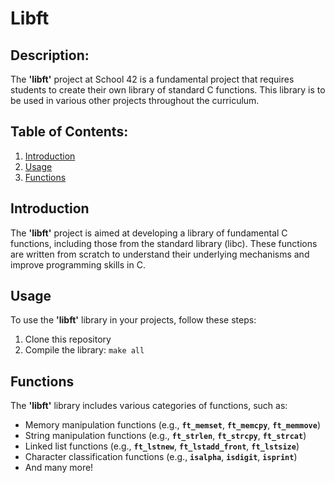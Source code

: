# Libft

## Description:
The **'libft'** project at School 42 is a fundamental project that requires students to create their own library of standard C functions. This library is to be used in various other projects throughout the curriculum.

## Table of Contents:
1. [Introduction](#Introduction)
2. [Usage](#Usage)
3. [Functions](#Functions)

## Introduction
The **'libft'** project is aimed at developing a library of fundamental C functions, including those from the standard library (libc). These functions are written from scratch to understand their underlying mechanisms and improve programming skills in C.

## Usage
To use the **'libft'** library in your projects, follow these steps:
1. Clone this repository
2. Compile the library:
```make all```

## Functions
The **'libft'** library includes various categories of functions, such as:

* Memory manipulation functions (e.g., **`ft_memset`**, **`ft_memcpy`**, **`ft_memmove`**)
* String manipulation functions (e.g., **`ft_strlen`**, **`ft_strcpy`**, **`ft_strcat`**)
* Linked list functions (e.g., **`ft_lstnew`**, **`ft_lstadd_front`**, **`ft_lstsize`**)
* Character classification functions (e.g., **`isalpha`**, **`isdigit`**, **`isprint`**)
* And many more!
